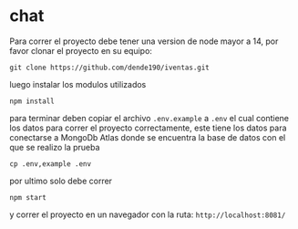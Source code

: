 # chat

Para correr el proyecto debe tener una version de node mayor a 14, por favor
clonar el proyecto en su equipo:

`git clone https://github.com/dende190/iventas.git`

luego instalar los modulos utilizados

`npm install`

para terminar deben copiar el archivo `.env.example` a `.env` el cual contiene
los datos para correr el proyecto correctamente, este tiene los datos para
conectarse a MongoDb Atlas donde se encuentra la base de datos con el que
se realizo la prueba

`cp .env,example .env`

por ultimo solo debe correr

`npm start`

y correr el proyecto en un navegador con la ruta: `http://localhost:8081/`
